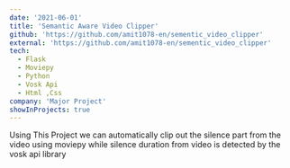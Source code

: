 ```yaml
---
date: '2021-06-01'
title: 'Semantic Aware Video Clipper'
github: 'https://github.com/amit1078-en/sementic_video_clipper'
external: 'https://github.com/amit1078-en/sementic_video_clipper'
tech:
  - Flask
  - Moviepy
  - Python
  - Vosk Api
  - Html ,Css
company: 'Major Project'
showInProjects: true
---
```


Using This Project we can automatically clip out the silence part from the video using moviepy while silence duration from video is detected by the vosk api library
